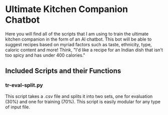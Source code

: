 <h1>Ultimate Kitchen Companion Chatbot</h1>
Here you will find all of the scripts that I am using to train the ultimate kitchen companion in the form of an AI chatbot. This bot will be able to suggest recipes based
on myriad factors such as taste, ethnicity, type, caloric content and more! Think, "I'd like a recipe for an Indian dish that isn't too spicy and has under 400 calories."
<h2>Included Scripts and their Functions</h2>
<h3>tr-eval-split.py</h3>
This script takes a .csv file and splits it into two sets, one for evaluation (30%) and one for training (70%). This script is easily modular for any type of input file.
